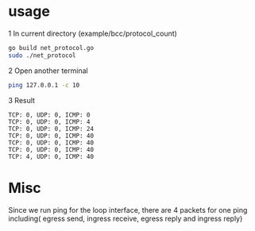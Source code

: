 # usage

1 In current directory (example/bcc/protocol_count)

```bash
go build net_protocol.go
sudo ./net_protocol
```

2  Open another terminal

```bash
ping 127.0.0.1 -c 10
```

3  Result

```
TCP: 0, UDP: 0, ICMP: 0
TCP: 0, UDP: 0, ICMP: 4
TCP: 0, UDP: 0, ICMP: 24
TCP: 0, UDP: 0, ICMP: 40
TCP: 0, UDP: 0, ICMP: 40
TCP: 0, UDP: 0, ICMP: 40
TCP: 4, UDP: 0, ICMP: 40
```

# Misc

Since we  run ping for the loop interface, there are  4 packets for one ping including( egress  send, ingress receive, egress reply and ingress reply)



